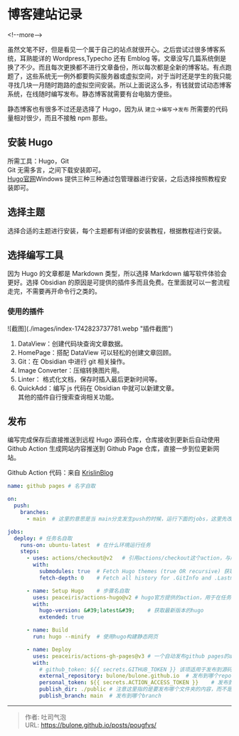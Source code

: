 # 博客建站记录


&lt;!--more--&gt;

虽然文笔不好，但是看见一个属于自己的站点就很开心。之后尝试过很多博客系统，耳熟能详的 Wordpress,Typecho 还有 Emblog 等。文章没写几篇系统倒是换了不少。而且每次更换都不进行文章备份，所以每次都是全新的博客站。有点跑题了，这些系统无一例外都要购买服务器或虚拟空间，对于当时还是学生的我只能寻找几块一月随时跑路的虚拟空间安装。所以上面说这么多，有钱就尝试动态博客系统，在线随时编写发布。静态博客就需要有台电脑方便些。

静态博客也有很多不过还是选择了 Hugo，因为从 `建立`-&gt;`编写`-&gt;`发布` 所需要的代码量相对很少，而且不接触 npm 那些。

## 安装 Hugo

所需工具：Hugo，Git  
Git 无需多言，之间下载安装即可。  
[Hugo官网](https://gohugo.io/installation/)Windows 提供三种三种通过包管理器进行安装，之后选择按照教程安装即可。

## 选择主题
选择合适的主题进行安装，每个主题都有详细的安装教程，根据教程进行安装。

## 选择编写工具

因为 Hugo 的文章都是 Markdown 类型，所以选择 Markdown 编写软件体验会更好。选择 Obsidian 的原因是可提供的插件多而且免费。在里面就可以一套流程走完，不需要再开命令行之类的。

### 使用的插件

![截图](./images/index-1742823737781.webp &#34;插件截图&#34;)
1. DataView：创建代码块查询文章数据。
2. HomePage：搭配 DataView 可以轻松的创建文章回顾。
3. Git：在 Obsidian 中进行 git 相关操作。
4. Image Converter：压缩转换图片用。
5. Linter： 格式化文档，保存时插入最后更新时间等。
6. QuickAdd：编写 js 代码在 Obsidian 中就可以新建文章。  
其他的插件自行搜索查询相关功能。

## 发布
编写完成保存后直接推送到远程 Hugo 源码仓库，仓库接收到更新后自动使用 Github Action 生成网站内容推送到 Github Page 仓库，直接一步到位更新网站。

Github Action 代码：来自 [KrislinBlog](https://krislinzhao.github.io/docs/create-a-wesite-using-github-pages-and-hugo)
```yml
name: github pages # 名字自取

on:
  push:
    branches:
      - main  # 这里的意思是当 main分支发生push的时候，运行下面的jobs，这里先改为github-actions

jobs:
  deploy: # 任务名自取
    runs-on: ubuntu-latest	# 在什么环境运行任务
    steps:
      - uses: actions/checkout@v2	# 引用actions/checkout这个action，与所在的github仓库同名
        with:
          submodules: true  # Fetch Hugo themes (true OR recursive) 获取submodule主题
          fetch-depth: 0    # Fetch all history for .GitInfo and .Lastmod

      - name: Setup Hugo	# 步骤名自取
        uses: peaceiris/actions-hugo@v2	# hugo官方提供的action，用于在任务环境中获取hugo
        with:
          hugo-version: &#39;latest&#39;	# 获取最新版本的hugo
          extended: true

      - name: Build
        run: hugo --minify	# 使用hugo构建静态网页

      - name: Deploy
        uses: peaceiris/actions-gh-pages@v3	# 一个自动发布github pages的action
        with:
          # github_token: ${{ secrets.GITHUB_TOKEN }} 该项适用于发布到源码相同repo的情况，不能用于发布到其他repo
          external_repository: bulone/bulone.github.io	# 发布到哪个repo
          personal_token: ${{ secrets.ACTION_ACCESS_TOKEN }}	# 发布到其他repo需要提供上面生成的personal access token
          publish_dir: ./public	# 注意这里指的是要发布哪个文件夹的内容，而不是指发布到目的仓库的什么位置，因为hugo默认生成静态网页到public文件夹，所以这里发布public文件夹里的内容
          publish_branch: main	# 发布到哪个branch

```

---

> 作者: 吐司气泡  
> URL: https://bulone.github.io/posts/pougfvs/  

